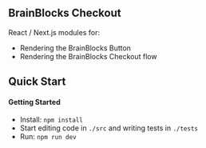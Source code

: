 BrainBlocks Checkout
--------------------

React / Next.js modules for:

- Rendering the BrainBlocks Button
- Rendering the BrainBlocks Checkout flow

Quick Start
-----------

#### Getting Started

- Install: `npm install`
- Start editing code in `./src` and writing tests in `./tests`
- Run: `npm run dev`
